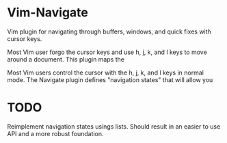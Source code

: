 # Vim-Navigate

Vim plugin for navigating through buffers, windows, and quick fixes with
cursor keys.

Most Vim user forgo the cursor keys and use h, j, k, and l keys to move around
a document. This plugin maps the 

Most Vim users control the cursor with the h, j, k, and l keys in normal mode.
The Navigate plugin defines "navigation states" that will allow you 

# TODO

Reimplement navigation states usings lists. Should result in an easier to use
API and a more robust foundation.
